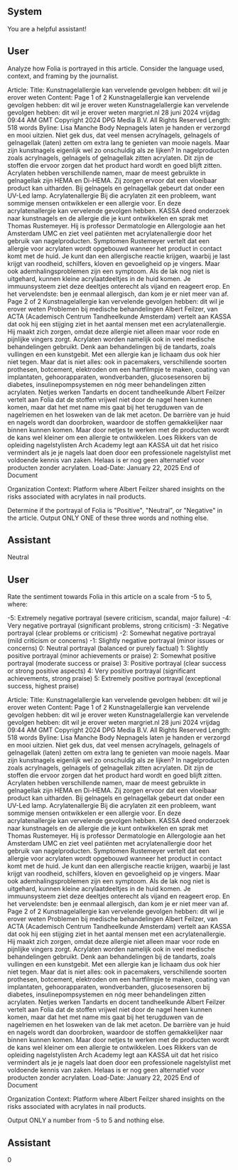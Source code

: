 ## System

You are a helpful assistant!

## User


Analyze how Folia is portrayed in this article. Consider the language used, context, and framing by the journalist.

Article:
Title: Kunstnagelallergie kan vervelende gevolgen hebben: dit wil je erover weten
Content: Page 1 of 2
Kunstnagelallergie kan vervelende gevolgen hebben: dit wil je erover weten
Kunstnagelallergie kan vervelende gevolgen hebben: dit wil je erover weten
margriet.nl
28 juni 2024 vrijdag 09:44 AM GMT
Copyright 2024 DPG Media B.V. All Rights Reserved
Length: 518 words
Byline: Lisa Manche
Body
Nepnagels laten je handen er verzorgd en mooi uitzien. Niet gek dus, dat veel mensen acrylnagels, gelnagels of 
gelnagellak (laten) zetten om extra lang te genieten van mooie nagels. Maar zijn kunstnagels eigenlijk wel zo 
onschuldig als ze lijken?
In nagelproducten zoals acrylnagels, gelnagels of gelnagellak zitten acrylaten. Dit zijn de stoffen die ervoor 
zorgen dat het product hard wordt en goed blijft zitten. Acrylaten hebben verschillende namen, maar de meest 
gebruikte in gelnagellak zijn HEMA en Di-HEMA. Zij zorgen ervoor dat een vloeibaar product kan uitharden. Bij 
gelnagels en gelnagellak gebeurt dat onder een UV-Led lamp.
Acrylatenallergie
Bij die acrylaten zit een probleem, want sommige mensen ontwikkelen er een allergie voor. En deze 
acrylatenallergie kan vervelende gevolgen hebben. KASSA deed onderzoek naar kunstnagels en de allergie die 
je kunt ontwikkelen en sprak met Thomas Rustemeyer. Hij is professor Dermatologie en Allergologie aan het 
Amsterdam UMC en ziet veel patiënten met acrylatenallergie door het gebruik van nagelproducten.
Symptomen
Rustemeyer vertelt dat een allergie voor acrylaten wordt opgebouwd wanneer het product in contact komt met de 
huid. Je kunt dan een allergische reactie krijgen, waarbij je last krijgt van roodheid, schilfers, kloven en 
gevoeligheid op je vingers. Maar ook ademhalingsproblemen zijn een symptoom. Als de lak nog niet is uitgehard, 
kunnen kleine acrylaatdeeltjes in de huid komen. Je immuunsysteem ziet deze deeltjes onterecht als vijand en 
reageert erop. En het vervelendste: ben je eenmaal allergisch, dan kom je er niet meer van af.
Page 2 of 2
Kunstnagelallergie kan vervelende gevolgen hebben: dit wil je erover weten
Problemen bij medische behandelingen
Albert Feilzer, van ACTA (Academisch Centrum Tandheelkunde Amsterdam) vertelt aan KASSA dat ook hij een 
stijging ziet in het aantal mensen met een acrylatenallergie. Hij maakt zich zorgen, omdat deze allergie niet alleen 
maar voor rode en pijnlijke vingers zorgt. Acrylaten worden namelijk ook in veel medische behandelingen gebruikt. 
Denk aan behandelingen bij de tandarts, zoals vullingen en een kunstgebit. Met een allergie kan je lichaam dus 
ook hier niet tegen.
Maar dat is niet alles: ook in pacemakers, verschillende soorten prothesen, botcement, elektroden om een 
hartfilmpje te maken, coating van implantaten, gehoorapparaten, wondverbanden, glucosesensoren bij diabetes, 
insulinepompsystemen en nóg meer behandelingen zitten acrylaten.
Netjes werken
Tandarts en docent tandheelkunde Albert Feilzer vertelt aan Folia dat de stoffen vrijwel niet door de nagel heen 
kunnen komen, maar dat het met name mis gaat bij het terugduwen van de nagelriemen en het losweken van de 
lak met aceton. De barrière van je huid en nagels wordt dan doorbroken, waardoor de stoffen gemakkelijker naar 
binnen kunnen komen.
Maar door netjes te werken met de producten wordt de kans wel kleiner om een allergie te ontwikkelen. Loes 
Rikkers van de opleiding nagelstylisten Arch Academy legt aan KASSA uit dat het risico vermindert als je je 
nagels laat doen door een professionele nagelstylist met voldoende kennis van zaken. Helaas is er nog geen 
alternatief voor producten zonder acrylaten.
Load-Date: January 22, 2025
End of Document

Organization Context: Platform where Albert Feilzer shared insights on the risks associated with acrylates in nail products.

Determine if the portrayal of Folia is "Positive", "Neutral", or "Negative" in the article.
Output ONLY ONE of these three words and nothing else.


## Assistant

Neutral

## User


Rate the sentiment towards Folia in this article on a scale from -5 to 5, where:

-5: Extremely negative portrayal (severe criticism, scandal, major failure)
-4: Very negative portrayal (significant problems, strong criticism)
-3: Negative portrayal (clear problems or criticism)
-2: Somewhat negative portrayal (mild criticism or concerns)
-1: Slightly negative portrayal (minor issues or concerns)
0: Neutral portrayal (balanced or purely factual)
1: Slightly positive portrayal (minor achievements or praise)
2: Somewhat positive portrayal (moderate success or praise)
3: Positive portrayal (clear success or strong positive aspects)
4: Very positive portrayal (significant achievements, strong praise)
5: Extremely positive portrayal (exceptional success, highest praise)

Article:
Title: Kunstnagelallergie kan vervelende gevolgen hebben: dit wil je erover weten
Content: Page 1 of 2
Kunstnagelallergie kan vervelende gevolgen hebben: dit wil je erover weten
Kunstnagelallergie kan vervelende gevolgen hebben: dit wil je erover weten
margriet.nl
28 juni 2024 vrijdag 09:44 AM GMT
Copyright 2024 DPG Media B.V. All Rights Reserved
Length: 518 words
Byline: Lisa Manche
Body
Nepnagels laten je handen er verzorgd en mooi uitzien. Niet gek dus, dat veel mensen acrylnagels, gelnagels of 
gelnagellak (laten) zetten om extra lang te genieten van mooie nagels. Maar zijn kunstnagels eigenlijk wel zo 
onschuldig als ze lijken?
In nagelproducten zoals acrylnagels, gelnagels of gelnagellak zitten acrylaten. Dit zijn de stoffen die ervoor 
zorgen dat het product hard wordt en goed blijft zitten. Acrylaten hebben verschillende namen, maar de meest 
gebruikte in gelnagellak zijn HEMA en Di-HEMA. Zij zorgen ervoor dat een vloeibaar product kan uitharden. Bij 
gelnagels en gelnagellak gebeurt dat onder een UV-Led lamp.
Acrylatenallergie
Bij die acrylaten zit een probleem, want sommige mensen ontwikkelen er een allergie voor. En deze 
acrylatenallergie kan vervelende gevolgen hebben. KASSA deed onderzoek naar kunstnagels en de allergie die 
je kunt ontwikkelen en sprak met Thomas Rustemeyer. Hij is professor Dermatologie en Allergologie aan het 
Amsterdam UMC en ziet veel patiënten met acrylatenallergie door het gebruik van nagelproducten.
Symptomen
Rustemeyer vertelt dat een allergie voor acrylaten wordt opgebouwd wanneer het product in contact komt met de 
huid. Je kunt dan een allergische reactie krijgen, waarbij je last krijgt van roodheid, schilfers, kloven en 
gevoeligheid op je vingers. Maar ook ademhalingsproblemen zijn een symptoom. Als de lak nog niet is uitgehard, 
kunnen kleine acrylaatdeeltjes in de huid komen. Je immuunsysteem ziet deze deeltjes onterecht als vijand en 
reageert erop. En het vervelendste: ben je eenmaal allergisch, dan kom je er niet meer van af.
Page 2 of 2
Kunstnagelallergie kan vervelende gevolgen hebben: dit wil je erover weten
Problemen bij medische behandelingen
Albert Feilzer, van ACTA (Academisch Centrum Tandheelkunde Amsterdam) vertelt aan KASSA dat ook hij een 
stijging ziet in het aantal mensen met een acrylatenallergie. Hij maakt zich zorgen, omdat deze allergie niet alleen 
maar voor rode en pijnlijke vingers zorgt. Acrylaten worden namelijk ook in veel medische behandelingen gebruikt. 
Denk aan behandelingen bij de tandarts, zoals vullingen en een kunstgebit. Met een allergie kan je lichaam dus 
ook hier niet tegen.
Maar dat is niet alles: ook in pacemakers, verschillende soorten prothesen, botcement, elektroden om een 
hartfilmpje te maken, coating van implantaten, gehoorapparaten, wondverbanden, glucosesensoren bij diabetes, 
insulinepompsystemen en nóg meer behandelingen zitten acrylaten.
Netjes werken
Tandarts en docent tandheelkunde Albert Feilzer vertelt aan Folia dat de stoffen vrijwel niet door de nagel heen 
kunnen komen, maar dat het met name mis gaat bij het terugduwen van de nagelriemen en het losweken van de 
lak met aceton. De barrière van je huid en nagels wordt dan doorbroken, waardoor de stoffen gemakkelijker naar 
binnen kunnen komen.
Maar door netjes te werken met de producten wordt de kans wel kleiner om een allergie te ontwikkelen. Loes 
Rikkers van de opleiding nagelstylisten Arch Academy legt aan KASSA uit dat het risico vermindert als je je 
nagels laat doen door een professionele nagelstylist met voldoende kennis van zaken. Helaas is er nog geen 
alternatief voor producten zonder acrylaten.
Load-Date: January 22, 2025
End of Document

Organization Context: Platform where Albert Feilzer shared insights on the risks associated with acrylates in nail products.

Output ONLY a number from -5 to 5 and nothing else.


## Assistant

0

